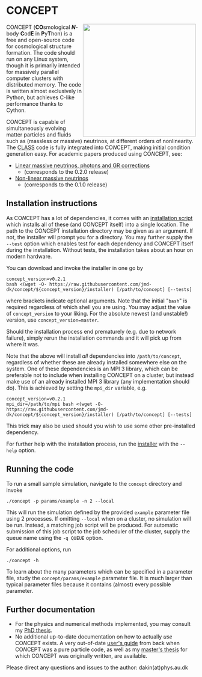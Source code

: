 CO*N*CEPT
=========
<img align="right" height="300" src="http://users-phys.au.dk/jmd/github/concept/render2D.png"/>

CO*N*CEPT (**CO**smological ***N***-body **C**od**E** in **P**y**T**hon)
is a free and open-source code for cosmological structure formation.
The code should run on any Linux system, though it is primarily intended for
massively parallel computer clusters with distributed memory.
The code is written almost exclusively in Python, but achieves C-like
performance thanks to Cython.

CO*N*CEPT is capable of simultaneously evolving matter particles and fluids
such as (massless or massive) neutrinos, at different orders of nonlinearity.
The [CLASS](https://github.com/lesgourg/class_public) code is fully integrated
into CO*N*CEPT, making initial condition generation easy.
For academic papers produced using CO*N*CEPT, see:

- [Linear massive neutrinos, photons and GR corrections](https://arxiv.org/pdf/1811.00822)
  - (corresponds to the 0.2.0 release)
- [Non-linear massive neutrinos](https://arxiv.org/abs/1712.03944)
  - (corresponds to the 0.1.0 release)


Installation instructions
-------------------------
As CO*N*CEPT has a lot of dependencies, it comes with an
[installation script](installer) which installs all of these
(and CO*N*CEPT itself) into a single location.
The path to the CO*N*CEPT installation directory may be given
as an argument. If not, the installer will prompt you for a directory.
You may further supply the `--test` option which enables test for each
dependency and CO*N*CEPT itself during the installation.
Without tests, the installation takes about an hour on modern hardware.

You can download and invoke the installer in one go by

    concept_version=v0.2.1
    bash <(wget -O- https://raw.githubusercontent.com/jmd-dk/concept/${concept_version}/installer) [/path/to/concept] [--tests]

where brackets indicate optional arguments. Note that the initial
"`bash`" is required regardless of which shell you are using.
You may adjust the value of `concept_version` to your liking. For the
absolute newest (and unstable!) version, use `concept_version=master`.

Should the installation process end prematurely (e.g. due to network
failure), simply rerun the installation commands and it will pick up
from where it was.

Note that the above will install *all* dependencies into
`/path/to/concept`, regardless of whether these are already installed
somewhere else on the system. One of these dependencies is an
MPI 3 library, which can be preferable not to include when installing
CO*N*CEPT on a cluster, but instead make use of an already installed
MPI 3 library (any implementation should do). This is achieved by
setting the `mpi_dir` variable, e.g.

    concept_version=v0.2.1
    mpi_dir=/path/to/mpi bash <(wget -O- https://raw.githubusercontent.com/jmd-dk/concept/${concept_version}/installer) [/path/to/concept] [--tests]

This trick may also be used should you wish to use
some other pre-installed dependency.

For further help with the installation process,
run the [installer](installer) with the `--help` option.


Running the code
----------------
To run a small sample simulation, navigate to the `concept` directory
and invoke

    ./concept -p params/example -n 2 --local

This will run the simulation defined by the provided `example`
parameter file using 2 processes. If omitting `--local` when on
a cluster, no simulation will be run. Instead, a matching job script
will be produced. For automatic submission of this job script to the
job scheduler of the cluster, supply the queue name using
the `-q QUEUE` option.

For additional options, run

    ./concept -h

To learn about the many parameters which can be specified in a
parameter file, study the `concept/params/example` parameter file.
It is much larger than typical parameter files because it contains
(almost) every possible parameter.


Further documentation
---------------------
- For the physics and numerical methods implemented, you may consult my [PhD thesis](https://tildeweb.au.dk/au282038/github/concept/phd_thesis-b5.pdf).
- No additional up-to-date documentation on how to actually *use* CO*N*CEPT exists.
  A very out-of-date [user's guide](https://arxiv.org/abs/1510.07621) from back
  when CO*N*CEPT was a pure particle code, as well as my [master's thesis](http://users-phys.au.dk/jmd/github/concept/masters_thesis.pdf)
  for which CO*N*CEPT was originally written, are available.

Please direct any questions and issues to the author: dakin(at)phys.au.dk

